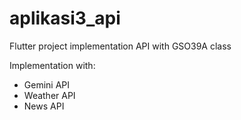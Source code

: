 # aplikasi3_api

Flutter project implementation API with GSO39A class

Implementation with:
- Gemini API
- Weather API
- News API




